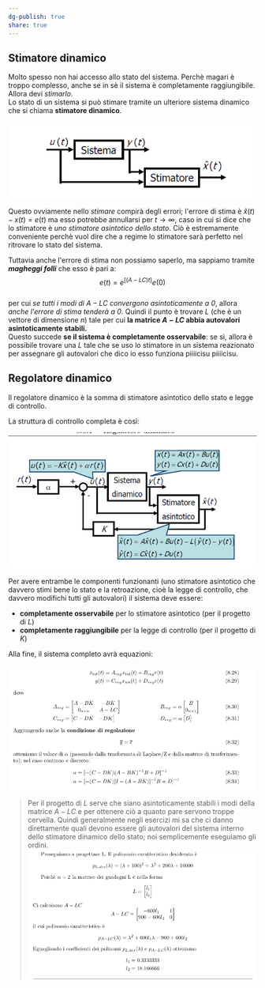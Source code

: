 ```yaml
---  
dg-publish: true  
share: true  
---  
```

## Stimatore dinamico  
Molto spesso non hai accesso allo stato del sistema. Perchè magari è troppo complesso, anche se in sè il sistema è completamente raggiungibile. Allora devi *stimarlo*.   
Lo stato di un sistema si può stimare tramite un ulteriore sistema dinamico che si chiama **stimatore dinamico**.  
  
![Pasted image 20240206234328.png](./img/Pasted%20image%2020240206234328.png)  
  
Questo ovviamente nello *stimare* compirà degli errori; l'errore di stima è $\hat{x}(t)-x(t)=e(t)$ ma esso potrebbe annullarsi per $t\to\infty$, caso in cui si dice che lo stimatore è *uno stimatore asintotico dello stato*. Ciò è estremamente conveniente perchè vuol dire che a regime lo stimatore sarà perfetto nel ritrovare lo stato del sistema.  
  
Tuttavia anche l'errore di stima non possiamo saperlo, ma sappiamo tramite ***magheggi folli*** che esso è pari a:  
$$e(t) = e^{[(A − LC)t]}e(0)$$  
per cui *se tutti i modi di $A-LC$ convergono asintoticamente a $0$*, allora *anche l'errore di stima tenderà a $0$*. Quindi il punto è trovare $L$ (che è un vettore di dimensione $n$) tale per cui **la matrice $A-LC$ abbia autovalori asintoticamente stabili.**   
Questo succede **se il sistema è completamente osservabile**: se sì, allora è possibile trovare una $L$ tale che se uso lo stimatore in un sistema reazionato per assegnare gli autovalori che dico io esso funziona piiiicisu piiiicisu.  
## Regolatore dinamico  
Il regolatore dinamico è la somma di stimatore asintotico dello stato e legge di controllo.  
  
La struttura di controllo completa è così:  
  
![Pasted image 20240206235548.png](./img/Pasted%20image%2020240206235548.png)  
  
Per avere entrambe le componenti funzionanti (uno stimatore asintotico che davvero stimi bene lo stato e la retroazione, cioè la legge di controllo, che davvero modifichi tutti gli autovalori) il sistema deve essere:  
- **completamente osservabile** per lo stimatore asintotico (per il progetto di $L$)  
- **completamente raggiungibile** per la legge di controllo (per il progetto di $K$)  
  
Alla fine, il sistema completo avrà equazioni:  
  
![Pasted image 20240206235957.png](./img/Pasted%20image%2020240206235957.png)  
  
> Per il progetto di $L$ serve che siano asintoticamente stabili i modi della matrice $A-LC$ e per ottenere ciò a quanto pare servono troppe cervella. Quindi generalmente negli esercizi mi sa che ci danno direttamente quali devono essere gli autovalori del sistema interno dello stimatore dinamico dello stato; noi semplicemente eseguiamo gli ordini.  
> ![Pasted image 20240207000340.png](./img/Pasted%20image%2020240207000340.png)  
  
